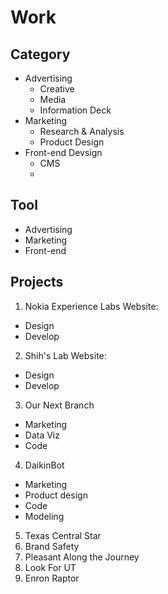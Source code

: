 # Work

## Category
- Advertising
  - Creative
  - Media
  - Information Deck
- Marketing
  - Research & Analysis
  - Product Design
- Front-end Devsign
  - CMS
  -

## Tool
- Advertising
- Marketing
- Front-end


## Projects
1. Nokia Experience Labs Website:
  - Design
  - Develop
2. Shih's Lab Website:
  - Design
  - Develop
3. Our Next Branch
  - Marketing
  - Data Viz
  - Code
4. DaikinBot
  - Marketing
  - Product design
  - Code
  - Modeling
5. Texas Central Star
6. Brand Safety
7. Pleasant Along the Journey
8. Look For UT
9. Enron Raptor
